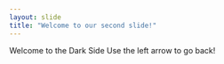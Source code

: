 ```yaml
---
layout: slide
title: "Welcome to our second slide!"
---
```

Welcome to the Dark Side
Use the left arrow to go back!
